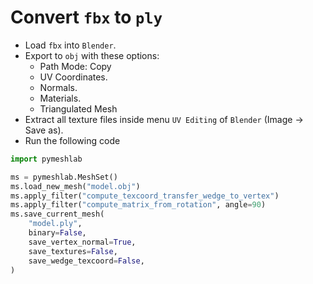 # Convert `fbx` to `ply`

- Load `fbx` into `Blender`.
- Export to `obj` with these options:
  - Path Mode: Copy
  - UV Coordinates.
  - Normals.
  - Materials.
  - Triangulated Mesh
- Extract all texture files inside menu `UV Editing` of `Blender` (Image -> Save as).
- Run the following code

```python
import pymeshlab

ms = pymeshlab.MeshSet()
ms.load_new_mesh("model.obj")
ms.apply_filter("compute_texcoord_transfer_wedge_to_vertex")
ms.apply_filter("compute_matrix_from_rotation", angle=90)
ms.save_current_mesh(
    "model.ply",
    binary=False,
    save_vertex_normal=True,
    save_textures=False,
    save_wedge_texcoord=False,
)

```
